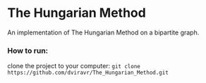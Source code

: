 # The Hungarian Method

An implementation of The Hungarian Method on a bipartite graph.

### How to run:

clone the project to your computer: `git clone https://github.com/dviravr/The_Hungarian_Method.git`

